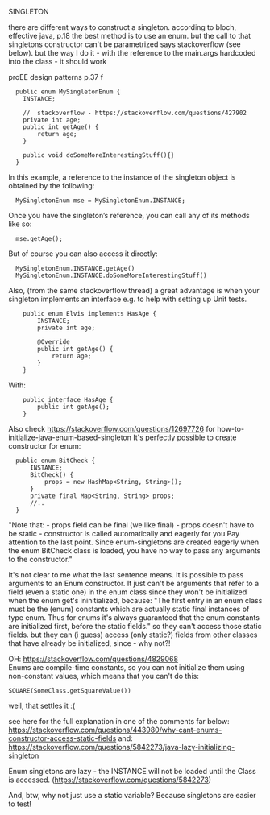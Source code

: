 SINGLETON

  there are different ways to construct a singleton. according to bloch, 
  effective java, p.18 the best method is to use an enum. 
  but the call to that singletons constructor can't be parametrized says 
  stackoverflow (see below). but the way I do it - with the reference to the 
  main.args hardcoded into the class - it should work
  
  proEE design patterns p.37 f
  
      public enum MySingletonEnum { 
        INSTANCE;
        
        //  stackoverflow - https://stackoverflow.com/questions/427902
        private int age;
        public int getAge() {
            return age;
        }
        
        public void doSomeMoreInterestingStuff(){} 
      }
      
  In this example, a reference to the instance of the singleton object is 
  obtained by the following:
    
      MySingletonEnum mse = MySingletonEnum.INSTANCE;
    
  Once you have the singleton’s reference, you can call any of its methods 
  like so: 
    
      mse.getAge();
  
  But of course you can also access it directly:
  
      MySingletonEnum.INSTANCE.getAge()
      MySingletonEnum.INSTANCE.doSomeMoreInterestingStuff()
      
      
  Also, (from the same stackoverflow thread) a great advantage is when your 
  singleton implements an interface e.g. to help with setting up Unit tests.
        
        public enum Elvis implements HasAge {
            INSTANCE;
            private int age;
        
            @Override
            public int getAge() {
                return age;
            }
        }
        
  With:
        
        public interface HasAge {
            public int getAge();
        }
        
        
  Also check https://stackoverflow.com/questions/12697726 for
  how-to-initialize-java-enum-based-singleton
  It's perfectly possible to create constructor for enum:
  
      public enum BitCheck {
          INSTANCE;
          BitCheck() {
              props = new HashMap<String, String>();
          }
          private final Map<String, String> props;
          //..
      }
  
  "Note that:
      - props field can be final (we like final)
      - props doesn't have to be static
      - constructor is called automatically and eagerly for you
  Pay attention to the last point. Since enum-singletons are created eagerly 
  when the enum BitCheck class is loaded, you have no way to pass any arguments
  to the constructor."
  
  It's not clear to me what the last sentence means. It is possible to pass 
  arguments to an Enum constructor. It just can't be arguments that refer to a 
  field (even a static one) in the enum class since they won't be initialized
  when the enum get's ininitialized, because: "The first entry in an enum class 
  must be the (enum) constants which are actually static final instances of 
  type enum. Thus for enums it's always guaranteed that the enum constants are 
  initialized first, before the static fields." so they can't access those 
  static fields. but they can (i guess) access (only static?) fields from other 
  classes that have already be initialized, since - why not?!
  
  
  OH: https://stackoverflow.com/questions/4829068   
  Enums are compile-time constants, so you can not initialize them using 
  non-constant values, which means that you can't do this:
  
    SQUARE(SomeClass.getSquareValue())
  
  well, that settles it :(
  
  
  see here for the full explanation in one of the comments far below:  
  https://stackoverflow.com/questions/443980/why-cant-enums-constructor-access-static-fields
  and:
  https://stackoverflow.com/questions/5842273/java-lazy-initializing-singleton
  
  Enum singletons are lazy -  the INSTANCE will not be loaded until the Class 
  is accessed. (https://stackoverflow.com/questions/5842273)
  
  And, btw, why not just use a static variable? Because singletons are easier 
  to test!